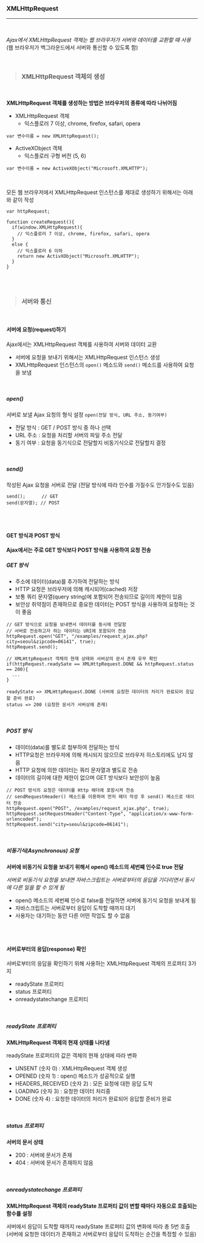 ### XMLHttpRequest
---

<br>

_Ajax에서 XMLHttpRequest 객체는 웹 브라우저가 서버와 데이터를 교환할 때 사용_
(웹 브라우저가 백그라운드에서 서버와 통신할 수 있도록 함)

<br>

>### XMLHttpRequest 객체의 생성

<br>

__XMLHttpRequest 객체를 생성하는 방법은 브라우저의 종류에 따라 나뉘어짐__

- XMLHttpRequest 객체
  - 익스플로러 7 이상, chrome, firefox, safari, opera
~~~
var 변수이름 = new XMLHttpRequest();
~~~
- ActiveXObject 객체
  - 익스플로러 구형 버전 (5, 6)
~~~
var 변수이름 = new ActiveXObject("Microsoft.XMLHTTP");
~~~

<br>

모든 웹 브라우저에서 XMLHttpRequest 인스턴스를 제대로 생성하기 위해서는 아래와 같이 작성

~~~
var httpRequest;

function createRequest(){
  if(window.XMLHttpRequest){
    // 익스플로러 7 이상, chrome, firefox, safari, opera
  }
  else {
    // 익스플로러 6 이하
    return new ActivXObject("Microsoft.XMLHTTP");
  }
}
~~~

<br><br>

>### 서버와 통신

<br>

#### 서버에 요청(request)하기

Ajax에서는 XMLHttpRequest 객체를 사용하여 서버와 데이터 교환

- 서버에 요청을 보내기 위해서는 XMLHttpRequest 인스턴스 생성
- XMLHttpRequest 인스턴스의 `open()` 메소드와 `send()` 메소드를 사용하여 요청을 보냄

<br>

##### open()
서버로 보낼 Ajax 요청의 형식 설정
`open(전달 방식, URL 주소, 동기여부)`

- 전달 방식 : GET / POST 방식 중 하나 선택
- URL 주소 : 요청을 처리할 서버의 파일 주소 전달
- 동기 여부 : 요청을 동기식으로 전달할지 비동기식으로 전달할지 결정

<br>

##### send()
작성된 Ajax 요청을 서버로 전달
(전달 방식에 따라 인수를 가질수도 안가질수도 있음)

~~~
send();      // GET
send(문자열); // POST
~~~

<br><br>

#### GET 방식과 POST 방식

__Ajax에서는 주로 GET 방식보다 POST 방식을 사용하여 요청 전송__

##### GET 방식

- 주소에 데이터(data)를 추가하여 전달하는 방식
- HTTP 요청은 브라우저에 의해 캐시되어(cached) 저장
- 보통 쿼리 문자열(query string)에 포함되어 전송되므로 길이의 제한이 있음
- 보안상 취약점이 존재하므로 중요한 데이터는 POST 방식을 사용하여 요청하는 것이 좋음

~~~
// GET 방식으로 요청을 보내면서 데이터를 동시에 전달함
// 서버로 전송하고자 하는 데이터는 URI에 포함되어 전송
httpRequest.open("GET", "/examples/request_ajax.php?city=seoul&zipcode=06141", true);
httpRequest.send();

// XMLHttpRequest 객체의 현재 상태와 서버상의 문서 존재 유무 확인
if(httpRequest.readySate == XMLHttpRequest.DONE && httpRequest.status == 200){
  ...
}

readyState => XMLHttpRequest.DONE (서버에 요청한 데이터의 처리가 완료되어 응답할 준비 완료)
status => 200 (요청한 문서가 서버상에 존재)
~~~

<br>

##### POST 방식

- 데이터(data)를 별도로 첨부하여 전달하는 방식
- HTTP요청은 브라우저에 의해 캐시되지 않으므로 브라우저 히스토리에도 남지 않음
- HTTP 요청에 의한 데이터는 쿼리 문자열과 별도로 전송
- 데이터의 길이에 대한 제한이 없으며 GET 방식보다 보안성이 높음

~~~
// POST 방식의 요청은 데이터를 Http 헤더에 포함시켜 전송
// sendRequestHeader() 메소드를 이용하여 먼저 헤더 작성 후 send() 메소드로 데이터 전송
httpRequest.open("POST", /examples/request_ajax.php", true);
httpRequest.setRequestHeader("Content-Type", "application/x-www-form-urlencoded");
httpRequest.send("city=seoul&zipcode=06141");
~~~

<br>

##### 비동기식(Asynchronous) 요청

__서버에 비동기식 요청을 보내기 위해서 open() 메소드의 세번쨰 인수로 true 전달__

_서버로 비동기식 요청을 보내면 자바스크립트는 서버로부터의 응답을 기다리면서 동시에 다른 일을 할 수 있게 됨_

- open() 메소드의 세번째 인수로 false를 전달하면 서버에 동기식 요청을 보내게 됨
- 자바스크립트는 서버로부터 응답이 도착할 때까지 대기
- 사용자는 대기하는 동안 다른 어떤 작업도 할 수 없음

<br><br>

#### 서버로부터의 응답(response) 확인

서버로부터의 응답을 확인하기 위해 사용하는 XMLHttpRequest 객체의 프로퍼티 3가지

- readyState 프로퍼티
- status 프로퍼티
- onreadystatechange 프로퍼티

<br>

##### readyState 프로퍼티

__XMLHttpRequest 객체의 현재 상태를 나타냄__

readyState 프로퍼티의 값은 객체의 현재 상태에 따라 변화

- UNSENT (숫자 0) : XMLHttpRequest 객체 생성
- OPENED (숫자 1) : open() 메소드가 성공적으로 실행
- HEADERS_RECEIVED (숫자 2) : 모든 요청에 대한 응답 도착
- LOADING (숫자 3) : 요청한 데이터 처리중
- DONE (숫자 4) : 요청한 데이터의 처리가 완료되어 응답할 준비가 완료

<br>

##### status 프로퍼티

__서버의 문서 상태__

- 200 : 서버에 문서가 존재
- 404 : 서버에 문서가 존재하지 않음

<br>

##### onreadystatechange 프로퍼티

__XMLHttpRequest 객체의 readyState 프로퍼티 값이 변할 때마다 자동으로 호출되는 함수를 설정__

서버에서 응답이 도착할 때까지 readyState 프로퍼티 값의 변화에 따라 총 5번 호출
(서버에 요청한 데이터가 존재하고 서버로부터 응답이 도착하는 순간을 특정할 수 있음)
